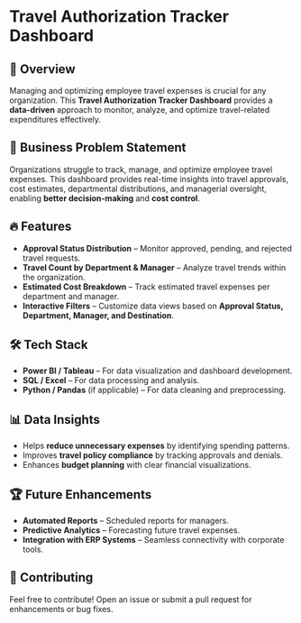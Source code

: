 # Travel Authorization Tracker Dashboard

## 📌 Overview
Managing and optimizing employee travel expenses is crucial for any organization. This **Travel Authorization Tracker Dashboard** provides a **data-driven** approach to monitor, analyze, and optimize travel-related expenditures effectively.

## 🎯 Business Problem Statement
Organizations struggle to track, manage, and optimize employee travel expenses. This dashboard provides real-time insights into travel approvals, cost estimates, departmental distributions, and managerial oversight, enabling **better decision-making** and **cost control**.

## 🔥 Features
- **Approval Status Distribution** – Monitor approved, pending, and rejected travel requests.
- **Travel Count by Department & Manager** – Analyze travel trends within the organization.
- **Estimated Cost Breakdown** – Track estimated travel expenses per department and manager.
- **Interactive Filters** – Customize data views based on **Approval Status, Department, Manager, and Destination**.

## 🛠️ Tech Stack
- **Power BI / Tableau** – For data visualization and dashboard development.
- **SQL / Excel** – For data processing and analysis.
- **Python / Pandas** (if applicable) – For data cleaning and preprocessing.

## 📊 Data Insights
- Helps **reduce unnecessary expenses** by identifying spending patterns.
- Improves **travel policy compliance** by tracking approvals and denials.
- Enhances **budget planning** with clear financial visualizations.

## 🏆 Future Enhancements
- **Automated Reports** – Scheduled reports for managers.
- **Predictive Analytics** – Forecasting future travel expenses.
- **Integration with ERP Systems** – Seamless connectivity with corporate tools.

## 📩 Contributing
Feel free to contribute! Open an issue or submit a pull request for enhancements or bug fixes.

